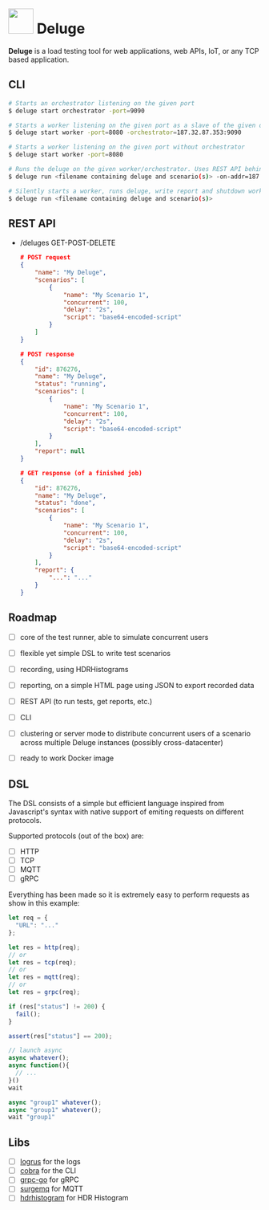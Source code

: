 # <img src="https://cloud.githubusercontent.com/assets/595505/26764853/527aa67c-496f-11e7-8cf6-c494373d4049.png" width="50"/> Deluge

**Deluge** is a load testing tool for web applications, web APIs, IoT, or any TCP based application.

## CLI

```sh
# Starts an orchestrator listening on the given port
$ deluge start orchestrator -port=9090

# Starts a worker listening on the given port as a slave of the given orchestrator
$ deluge start worker -port=8080 -orchestrator=187.32.87.353:9090

# Starts a worker listening on the given port without orchestrator
$ deluge start worker -port=8080

# Runs the deluge on the given worker/orchestrator. Uses REST API behind the scene.
$ deluge run <filename containing deluge and scenario(s)> -on-addr=187.32.87.353:9090

# Silently starts a worker, runs deluge, write report and shutdown worker. Uses REST API behind the scene.
$ deluge run <filename containing deluge and scenario(s)>
```
## REST API

- /deluges GET-POST-DELETE
  ```json
  # POST request
  {
      "name": "My Deluge",
      "scenarios": [
          {
              "name": "My Scenario 1",
              "concurrent": 100,
              "delay": "2s",
              "script": "base64-encoded-script"
          }
      ]
  }

  # POST response
  {
      "id": 876276,
      "name": "My Deluge",
      "status": "running",
      "scenarios": [
          {
              "name": "My Scenario 1",
              "concurrent": 100,
              "delay": "2s",
              "script": "base64-encoded-script"
          }
      ],
      "report": null
  }

  # GET response (of a finished job)
  {
      "id": 876276,
      "name": "My Deluge",
      "status": "done",
      "scenarios": [
          {
              "name": "My Scenario 1",
              "concurrent": 100,
              "delay": "2s",
              "script": "base64-encoded-script"
          }
      ],
      "report": {
          "...": "..."
      }
  }
  ```

## Roadmap

- [ ] core of the test runner, able to simulate concurrent users
- [ ] flexible yet simple DSL to write test scenarios
- [ ] recording, using HDRHistograms
- [ ] reporting, on a simple HTML page using JSON to export recorded data
- [ ] REST API (to run tests, get reports, etc.)
- [ ] CLI
- [ ] clustering or server mode to distribute concurrent users of a scenario across multiple Deluge instances (possibly cross-datacenter)
- [ ] ready to work Docker image


## DSL

The DSL consists of a simple but efficient language inspired from Javascript's syntax with native support of emiting requests on different protocols.

Supported protocols (out of the box) are:
- [ ] HTTP
- [ ] TCP
- [ ] MQTT
- [ ] gRPC

Everything has been made so it is extremely easy to perform requests as show in this example:

```js
let req = {
  "URL": "..."
};

let res = http(req);
// or
let res = tcp(req);
// or
let res = mqtt(req);
// or
let res = grpc(req);

if (res["status"] != 200) {
  fail();
}

assert(res["status"] == 200);

// launch async
async whatever();
async function(){
  // ...
}()
wait

async "group1" whatever();
async "group1" whatever();
wait "group1"
```

## Libs

- [ ] [logrus](https://github.com/sirupsen/logrus) for the logs
- [ ] [cobra](https://github.com/spf13/cobra) for the CLI
- [ ] [grpc-go](https://github.com/grpc/grpc-go) for gRPC
- [ ] [surgemq](https://github.com/influxdata/surgemq) for MQTT
- [ ] [hdrhistogram](https://github.com/codahale/hdrhistogram) for HDR Histogram
